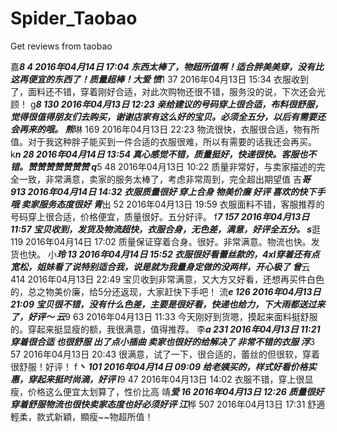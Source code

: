 # Spider_Taobao
Get reviews from taobao

嘉***8	4	2016年04月14日 17:04	东西太棒了，物超所值啊！适合胖美美穿，没有比这再便宜的东西了！质量超棒！大爱
愤***1	37	2016年04月13日 15:34	衣服收到了，面料还不错，穿着刚好合适，对此次购物还很不错，服务没的说，下次还会光顾！
g***8	130	2016年04月13日 12:23	亲给建议的号码穿上很合适，布料很舒服，觉得很值得朋友们去购买，谢谢店家有这么好的宝贝。必须全五分，以后有需要还会再来的哦。
熊***琳	169	2016年04月13日 22:23	物流很快，衣服很合适，物有所值。对于我这种胖子能买到一件合适的衣服很难，所以有需要的话我还会再买。
k***n	28	2016年04月14日 13:54	真心感觉不错，质量挺好，快递很快。客服也不错。赞赞赞赞赞赞赞
q***5	48	2016年04月13日 10:22	质量非常好，与卖家描述的完全一致，非常满意，卖家的服务太棒了，考虑非常周到，完全超出期望值
吉***哥	913	2016年04月14日 14:32	衣服质量很好 穿上合身 物美价廉 好评 喜欢的快下手哦 卖家服务态度很好
青***出	52	2016年04月13日 19:59	衣服面料不错，客服推荐的号码穿上很合适，价格便宜，质量很好。五分好评。
f***7	157	2016年04月13日 11:57	宝贝收到，发货及物流超快，衣服合身，无色差，满意，好评全五分。
s***逛	119	2016年04月14日 17:02	质量保证穿着合身。很好。非常满意。物流也快。发货也快。
小***玲	13	2016年04月14日 15:52	衣服很好看蕾丝款的，4xl穿着还有点宽松，姐妹看了说特别适合我，说是就为我量身定做的没两样，开心极了
曾***云	414	2016年04月13日 22:49	宝贝收到非常满意，又大方又好看，还想再买件白色的，总之物美价廉，给5分还返现，大家赶快下手吧！
流***e	126	2016年04月13日 21:09	宝贝很不错，没有什么色差，主要是很好看，快递也给力，下大雨都送过来了，好评～
云***9	63	2016年04月13日 11:33	今天刚好到货嗯，摸起来面料挺舒服的。穿起来挺显瘦的额，我很满意，值得推荐。
李***a	231	2016年04月13日 11:21	穿着很合适 也很舒服 出了点小插曲 卖家也很好的给解决了 非常不错的衣服
浮***3	57	2016年04月13日 20:43	很满意，试了一下，很合适的，蕾丝的但很软，穿着很舒服！好评！
f***丶	101	2016年04月14日 09:09	给老姨买的，样式好看价格实惠，穿起来挺时尚滴，好评
l***9	47	2016年04月13日 14:02	衣服不错，穿上很显瘦，价格这么便宜太划算了，性价比高
靖***爱	16	2016年04月13日 12:26	质量很好穿着舒服物流也很快卖家态度也好必须好评
江***桦	507	2016年04月13日 17:31	舒適輕柔，款式新穎，顯瘦~~物超所值！
